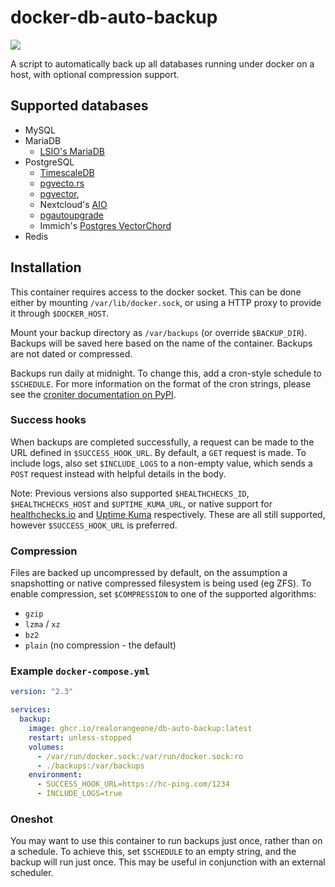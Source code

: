 # docker-db-auto-backup

![](https://github.com/RealOrangeOne/docker-db-auto-backup/workflows/CI/badge.svg)

A script to automatically back up all databases running under docker on a host, with optional compression support.

## Supported databases

- MySQL
- MariaDB
  - [LSIO's MariaDB](https://github.com/linuxserver/docker-mariadb/)
- PostgreSQL
  - [TimescaleDB](https://www.timescale.com/)
  - [pgvecto.rs](https://github.com/tensorchord/pgvecto.rs)
  - [pgvector](https://github.com/pgvector/pgvector),
  - Nextcloud's [AIO](https://github.com/nextcloud/all-in-one)
  - [pgautoupgrade](https://github.com/pgautoupgrade/docker-pgautoupgrade)
  - Immich's [Postgres VectorChord](https://ghcr.io/immich-app/postgres)
- Redis

## Installation

This container requires access to the docker socket. This can be done either by mounting `/var/lib/docker.sock`, or using a HTTP proxy to provide it through `$DOCKER_HOST`.

Mount your backup directory as `/var/backups` (or override `$BACKUP_DIR`). Backups will be saved here based on the name of the container. Backups are not dated or compressed.

Backups run daily at midnight. To change this, add a cron-style schedule to `$SCHEDULE`. For more information on the format of the cron strings, please see the [croniter documentation on PyPI](https://pypi.org/project/croniter/).

### Success hooks

When backups are completed successfully, a request can be made to the URL defined in `$SUCCESS_HOOK_URL`. By default, a `GET` request is made. To include logs, also set `$INCLUDE_LOGS` to a non-empty value, which sends a `POST` request instead with helpful details in the body.

Note: Previous versions also supported `$HEALTHCHECKS_ID`, `$HEALTHCHECKS_HOST` and `$UPTIME_KUMA_URL`, or native support for [healthchecks.io](https://healthchecks.io) and [Uptime Kuma](https://github.com/louislam/uptime-kuma/) respectively. These are all still supported, however `$SUCCESS_HOOK_URL` is preferred.

### Compression

Files are backed up uncompressed by default, on the assumption a snapshotting or native compressed filesystem is being used (eg ZFS). To enable compression, set `$COMPRESSION` to one of the supported algorithms:

- `gzip`
- `lzma` / `xz`
- `bz2`
- `plain` (no compression - the default)

### Example `docker-compose.yml`

```yml
version: "2.3"

services:
  backup:
    image: ghcr.io/realorangeone/db-auto-backup:latest
    restart: unless-stopped
    volumes:
      - /var/run/docker.sock:/var/run/docker.sock:ro
      - ./backups:/var/backups
    environment:
      - SUCCESS_HOOK_URL=https://hc-ping.com/1234
      - INCLUDE_LOGS=true
```

### Oneshot

You may want to use this container to run backups just once, rather than on a schedule. To achieve this, set `$SCHEDULE` to an empty string, and the backup will run just once. This may be useful in conjunction with an external scheduler.
